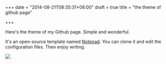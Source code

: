 +++
date = "2014-08-21T08:35:31+08:00"
draft = true
title = "the theme of github page"

+++



Here's the theme of my Github page. Simple and wonderful.

It's an open-source template named [Notepad](https://github.com/hmfaysal/Notepad). You can clone it and edit the configuration files. Then enjoy writing.

![](/images/screenshot.png)
